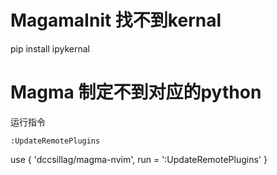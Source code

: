 

# MagamaInit 找不到kernal

pip install ipykernal




# Magma 制定不到对应的python

运行指令
```
:UpdateRemotePlugins 

```



 use { 'dccsillag/magma-nvim', run = ':UpdateRemotePlugins' }
